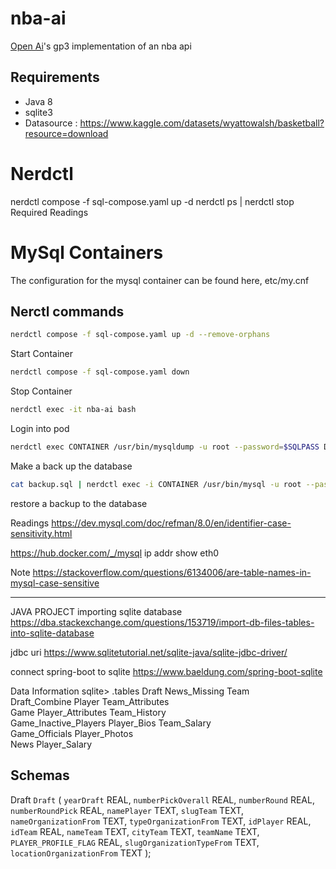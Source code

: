 # nba-ai

[Open Ai](https://openai.com/api/)'s gp3 implementation of an nba api

## Requirements

- Java 8
- sqlite3
- Datasource : https://www.kaggle.com/datasets/wyattowalsh/basketball?resource=download

# Nerdctl

nerdctl compose -f sql-compose.yaml up -d
nerdctl ps | nerdctl stop
Required Readings

# MySql Containers

The configuration for the mysql container can be found here, etc/my.cnf

## Nerctl commands

```Bash
nerdctl compose -f sql-compose.yaml up -d --remove-orphans
```

Start Container

```Bash
nerdctl compose -f sql-compose.yaml down
```

Stop Container

```Bash
nerdctl exec -it nba-ai bash
```

Login into pod

```Bash
nerdctl exec CONTAINER /usr/bin/mysqldump -u root --password=$SQLPASS DATABASE > backup.sql
```

Make a back up the database

```Bash
cat backup.sql | nerdctl exec -i CONTAINER /usr/bin/mysql -u root --password=$SQLPASS DATABASE
```

restore a backup to the database

Readings
https://dev.mysql.com/doc/refman/8.0/en/identifier-case-sensitivity.html

https://hub.docker.com/_/mysql
ip addr show eth0

Note
https://stackoverflow.com/questions/6134006/are-table-names-in-mysql-case-sensitive

---

JAVA PROJECT
importing sqlite database
https://dba.stackexchange.com/questions/153719/import-db-files-tables-into-sqlite-database

jdbc uri
https://www.sqlitetutorial.net/sqlite-java/sqlite-jdbc-driver/

connect spring-boot to sqlite
https://www.baeldung.com/spring-boot-sqlite

Data Information
sqlite> .tables
Draft News_Missing Team  
Draft_Combine Player Team_Attributes  
Game Player_Attributes Team_History  
Game_Inactive_Players Player_Bios Team_Salary  
Game_Officials Player_Photos  
News Player_Salary

## Schemas

Draft
`Draft` (
`yearDraft` REAL,
`numberPickOverall` REAL,
`numberRound` REAL,
`numberRoundPick` REAL,
`namePlayer` TEXT,
`slugTeam` TEXT,
`nameOrganizationFrom` TEXT,
`typeOrganizationFrom` TEXT,
`idPlayer` REAL,
`idTeam` REAL,
`nameTeam` TEXT,
`cityTeam` TEXT,
`teamName` TEXT,
`PLAYER_PROFILE_FLAG` REAL,
`slugOrganizationTypeFrom` TEXT,
`locationOrganizationFrom` TEXT
);
